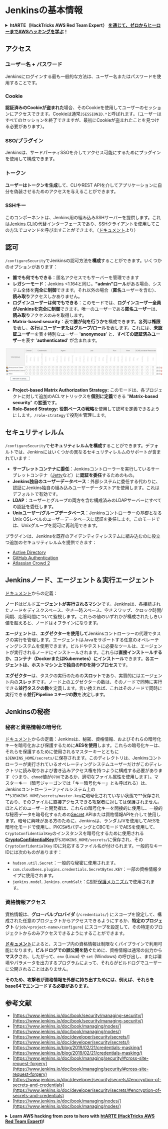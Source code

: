 # Jenkinsの基本情報

<details>

<summary><strong>htARTE（HackTricks AWS Red Team Expert）</strong> <a href="https://training.hacktricks.xyz/courses/arte"><strong>を通じて、ゼロからヒーローまでAWSハッキングを学ぶ</strong></a><strong>！</strong></summary>

HackTricksをサポートする他の方法：

- **HackTricksで企業を宣伝**したい場合や**HackTricksをPDFでダウンロード**したい場合は、[**SUBSCRIPTION PLANS**](https://github.com/sponsors/carlospolop)をチェックしてください！
- [**公式PEASS＆HackTricksスワッグ**](https://peass.creator-spring.com)を入手する
- [**The PEASS Family**](https://opensea.io/collection/the-peass-family)を発見し、独占的な[**NFTs**](https://opensea.io/collection/the-peass-family)のコレクションを見つける
- **💬 [Discordグループ](https://discord.gg/hRep4RUj7f)**に参加するか、[Telegramグループ](https://t.me/peass)に参加するか、**Twitter** 🐦 [**@hacktricks\_live**](https://twitter.com/hacktricks\_live)**をフォロー**する
- **ハッキングテクニックを共有する**には、[HackTricks](https://github.com/carlospolop/hacktricks)と[HackTricks Cloud](https://github.com/carlospolop/hacktricks-cloud)のGitHubリポジトリにPRを提出してください。

</details>

## アクセス

### ユーザー名 + パスワード

Jenkinsにログインする最も一般的な方法は、ユーザー名またはパスワードを使用することです。

### Cookie

**認証済みのCookieが盗まれた**場合、そのCookieを使用してユーザーのセッションにアクセスできます。Cookieは通常`JSESSIONID.*`と呼ばれます。（ユーザーはすべてのセッションを終了できますが、最初にCookieが盗まれたことを見つける必要があります）。

### SSO/プラグイン

Jenkinsは、サードパーティSSOを介してアクセス可能にするためにプラグインを使用して構成できます。

### トークン

**ユーザーはトークンを生成**して、CLIやREST APIを介してアプリケーションに自分を偽装させるためのアクセスを与えることができます。

### SSHキー

このコンポーネントは、Jenkins用の組み込みSSHサーバーを提供します。これは[Jenkins CLI](https://www.jenkins.io/doc/book/managing/cli/)の代替インターフェースであり、SSHクライアントを使用してこの方法でコマンドを呼び出すことができます。（[ドキュメント](https://plugins.jenkins.io/sshd/)より）

## 認可

`/configureSecurity`でJenkinsの認可方法を**構成**することができます。いくつかのオプションがあります：

- **誰でも何でもできる**：匿名アクセスでもサーバーを管理できます
- **レガシーモード**：Jenkins <1.164と同じ。**"admin"ロール**がある場合、システム全体を**完全に制御**できます。それ以外の場合（**匿名**ユーザーを含む）、**読み取り**アクセスしかありません。
- **ログインユーザーは何でもできる**：このモードでは、**ログインユーザー全員がJenkinsを完全に制御**できます。唯一のユーザーである**匿名ユーザー**は、**読み取り**アクセスのみを取得します。
- **Matrix-based security**：表で**誰が何を行うか**を構成できます。各**列**は**権限**を表し、各**行**は**ユーザーまたはグループ/ロール**を表します。これには、**未認証ユーザー**を表す特別なユーザー '**anonymous**' と、**すべての認証済みユーザー**を表す '**authenticated**' が含まれます。

![](<../../.gitbook/assets/image (149).png>)

- **Project-based Matrix Authorization Strategy:** このモードは、各プロジェクトに対して追加のACLマトリックスを**個別に定義**できる "**Matrix-based security**" の**拡張**です。
- **Role-Based Strategy:** **役割ベースの戦略**を使用して認可を定義できるようにします。`/role-strategy`で役割を管理します。

## **セキュリティレルム**

`/configureSecurity`で**セキュリティレルムを構成**することができます。デフォルトでは、Jenkinsにはいくつかの異なるセキュリティレルムのサポートが含まれています：

- **サーブレットコンテナに委任**：Jenkinsコントローラーを実行しているサーブレットコンテナ（[Jetty](https://www.eclipse.org/jetty/)など）に**認証を委任**するためのもの。
- **Jenkins独自のユーザーデータベース**：外部システムに委任する代わりに、認証にJenkins独自の組み込みユーザーデータストアを使用します。これはデフォルトで有効です。
- **LDAP**：ユーザーとグループの両方を含む構成済みのLDAPサーバーにすべての認証を委任します。
- **Unixユーザー/グループデータベース**：Jenkinsコントローラーの基礎となるUnix OSレベルのユーザーデータベースに認証を委任します。このモードでは、Unixグループを認可に再利用できます。

プラグインは、Jenkinsを既存のアイデンティティシステムに組み込むのに役立つ追加のセキュリティレルムを提供できます：

- [Active Directory](https://plugins.jenkins.io/active-directory)
- [GitHub Authentication](https://plugins.jenkins.io/github-oauth)
- [Atlassian Crowd 2](https://plugins.jenkins.io/crowd2)

## Jenkinsノード、エージェント＆実行エージェント

[ドキュメント](https://www.jenkins.io/doc/book/managing/nodes/)からの定義：

**ノード**はビルド**エージェントが実行されるマシン**です。Jenkinsは、各接続されたノードをディスクスペース、空き一時スペース、空きスワップ、クロック時間/同期、応答時間について監視します。これらの値のいずれかが構成されたしきい値を超えると、ノードはオフラインになります。

**エージェント**は、**エグゼクターを使用して**Jenkinsコントローラーの代理でタスクの実行を管理します。エージェントはJavaをサポートする任意のオペレーティングシステムを使用できます。ビルドやテストに必要なツールは、エージェントが実行されるノードにインストールされます。これらは**直接インストールするか、コンテナ（DockerまたはKubernetes）にインストール**できます。各**エージェントは、ホストマシン上で独自のPIDを持つプロセス**です。

**エグゼクター**は、タスクの実行のための**スロット**であり、実質的にはエージェント内の**スレッド**です。ノード上のエグゼクターの数は、そのノードで同時に実行できる**並行タスクの数**を定義します。言い換えれば、これはそのノードで同時に実行できる**並行Pipeline `ステージ`の数**を決定します。

## Jenkinsの秘密

### 秘密と資格情報の暗号化

[ドキュメント](https://www.jenkins.io/doc/developer/security/secrets/#encryption-of-secrets-and-credentials)からの定義：Jenkinsは、秘密、資格情報、およびそれらの暗号化キーを暗号化および保護するために**AESを使用**します。これらの暗号化キーは、それらを保護するために使用されるマスターキーとともに`$JENKINS_HOME/secrets/`に保存されます。このディレクトリは、Jenkinsコントローラーが実行されているオペレーティングシステムユーザーだけがこのディレクトリに読み取りおよび書き込みアクセス権を持つように構成する必要があります（つまり、`chmod`値が`0700`であるか、適切なファイル属性を使用します）。マスターキー（暗号ジャーゴンでは「キー暗号化キー」とも呼ばれる）は、Jenkinsコントローラーファイルシステム上の**`$JENKINS_HOME/secrets/master.key`**に**暗号化されていない状態で**保存されており、そのファイルに直接アクセスできる攻撃者に対しては保護されません。ほとんどのユーザーと開発者は、これらの暗号化キーを間接的に使用し、一般的な秘密データを暗号化するための[Secret](https://javadoc.jenkins.io/byShortName/Secret) APIまたは資格情報APIを介して使用します。暗号に興味がある方のために、Jenkinsは、ランダムIVを使用してAESを暗号化モードで使用し、PKCS#5パディングとCBCモードでAESを使用して、`CryptoConfidentialKey`のインスタンスを暗号化するために使用される[**CryptoConfidentialKey**](https://javadoc.jenkins.io/byShortName/CryptoConfidentialKey)が`$JENKINS_HOME/secrets/`に保存され、その`CryptoConfidentialKey` IDに対応するファイル名が付けられます。一般的なキーIDには次のものがあります：

- `hudson.util.Secret`：一般的な秘密に使用されます。
- `com.cloudbees.plugins.credentials.SecretBytes.KEY`：一部の資格情報タイプに使用されます。
- `jenkins.model.Jenkins.crumbSalt`：[CSRF保護メカニズム](https://www.jenkins.io/doc/book/managing/security/#cross-site-request-forgery)で使用されます。
### 資格情報アクセス

資格情報は、**グローバルプロバイダ** (`/credentials/`) にスコープを設定して、構成された任意のプロジェクトからアクセスできるようにするか、**特定のプロジェクト** (`/job/<project-name>/configure`) にスコープを設定して、その特定のプロジェクトからのみアクセスできるようにすることができます。

[**ドキュメント**](https://www.jenkins.io/blog/2019/02/21/credentials-masking/)によると、スコープ内の資格情報は制限なくパイプラインで利用可能になります。**ビルドログでの誤公開を防ぐ**ために、資格情報は通常の出力から**マスク**され、したがって、`env` (Linux) や `set` (Windows) の呼び出し、または環境やパラメータを出力するプログラムによって、それらがビルドログでユーザーに公開されることはありません。

**そのため、攻撃者が資格情報を外部に持ち出すためには、例えば、それらをbase64でエンコードする必要があります。**

## 参考文献

* [https://www.jenkins.io/doc/book/security/managing-security/](https://www.jenkins.io/doc/book/security/managing-security/)
* [https://www.jenkins.io/doc/book/managing/nodes/](https://www.jenkins.io/doc/book/managing/nodes/)
* [https://www.jenkins.io/doc/developer/security/secrets/](https://www.jenkins.io/doc/developer/security/secrets/)
* [https://www.jenkins.io/blog/2019/02/21/credentials-masking/](https://www.jenkins.io/blog/2019/02/21/credentials-masking/)
* [https://www.jenkins.io/doc/book/managing/security/#cross-site-request-forgery](https://www.jenkins.io/doc/book/managing/security/#cross-site-request-forgery)
* [https://www.jenkins.io/doc/developer/security/secrets/#encryption-of-secrets-and-credentials](https://www.jenkins.io/doc/developer/security/secrets/#encryption-of-secrets-and-credentials)
* [https://www.jenkins.io/doc/book/managing/nodes/](https://www.jenkins.io/doc/book/managing/nodes/)

<details>

<summary><strong>Learn AWS hacking from zero to hero with</strong> <a href="https://training.hacktricks.xyz/courses/arte"><strong>htARTE (HackTricks AWS Red Team Expert)</strong></a><strong>!</strong></summary>

Other ways to support HackTricks:

* If you want to see your **company advertised in HackTricks** or **download HackTricks in PDF** Check the [**SUBSCRIPTION PLANS**](https://github.com/sponsors/carlospolop)!
* Get the [**official PEASS & HackTricks swag**](https://peass.creator-spring.com)
* Discover [**The PEASS Family**](https://opensea.io/collection/the-peass-family), our collection of exclusive [**NFTs**](https://opensea.io/collection/the-peass-family)
* **Join the** 💬 [**Discord group**](https://discord.gg/hRep4RUj7f) or the [**telegram group**](https://t.me/peass) or **follow** us on **Twitter** 🐦 [**@hacktricks\_live**](https://twitter.com/hacktricks\_live)**.**
* **Share your hacking tricks by submitting PRs to the** [**HackTricks**](https://github.com/carlospolop/hacktricks) and [**HackTricks Cloud**](https://github.com/carlospolop/hacktricks-cloud) github repos.

</details>
